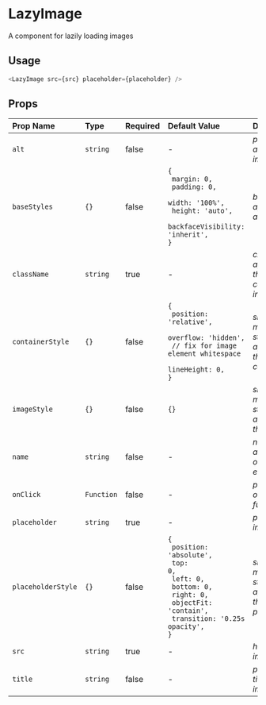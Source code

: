 # LazyImage

A component for lazily loading images

## Usage

```js
<LazyImage src={src} placeholder={placeholder} />
```

<!-- STORY -->

## Props
| Prop Name | Type | Required | Default Value | Description |
|:----------|:-----|:---------|:--------------|:------------|
|`alt`|`string`|false|-|_pass-thru alt tag for image_|
|`baseStyles`|<code>{}</code>|false|<code>{<br>  margin: 0,<br>  padding: 0,<br>  width: '100%',<br>  height: 'auto',<br>  backfaceVisibility: 'inherit',<br>}</code>|_base styles applied to all elements_|
|`className`|`string`|true|-|_class name applied to the components in BEM style_|
|`containerStyle`|<code>{}</code>|false|<code>{<br>  position: 'relative',<br>  overflow: 'hidden',<br>  // fix for image element whitespace<br>  lineHeight: 0,<br>}</code>|_shallow merge of styles applied to the container_|
|`imageStyle`|<code>{}</code>|false|<code>{}</code>|_shallow merge of styles applied to the highres_|
|`name`|`string`|false|-|_name attribute for onclick events_|
|`onClick`|`Function`|false|-|_pass-thru onclick function_|
|`placeholder`|`string`|true|-|_placeholder image src_|
|`placeholderStyle`|<code>{}</code>|false|<code>{<br>  position: 'absolute',<br>  top: 0,<br>  left: 0,<br>  bottom: 0,<br>  right: 0,<br>  objectFit: 'contain',<br>  transition: '0.25s opacity',<br>}</code>|_shallow merge of styles applied to the placeholder_|
|`src`|`string`|true|-|_high-res image src_|
|`title`|`string`|false|-|_pass-thru title tag for image_|